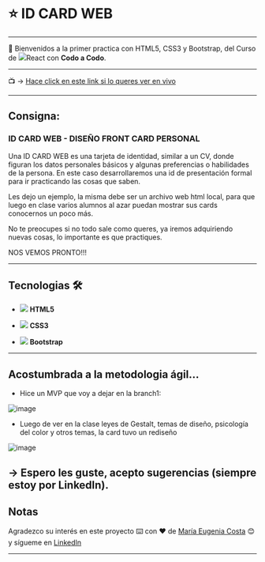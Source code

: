# :star: ID CARD WEB

---

:stars: Bienvenidos a la primer practica con HTML5, CSS3 y Bootstrap, del Curso de <img src="https://img.icons8.com/bubbles/30/null/react.png"/>React con **Codo a Codo**.


---

:tv: -> [Hace click en este link si lo queres ver en vivo](https://eugenia1984.github.io/id-car-web/)

---

## Consigna:

### ID CARD WEB - DISEÑO FRONT CARD PERSONAL

Una ID CARD WEB es una tarjeta de identidad, similar a un CV, donde figuran los datos personales básicos y algunas preferencias o habilidades de la persona. En este caso desarrollaremos una id de presentación formal para ir practicando las cosas que saben.

Les dejo un ejemplo, la misma debe ser un archivo web html local, para que luego en clase varios alumnos al azar puedan mostrar sus cards conocernos un poco más.

No te preocupes si no todo sale como queres, ya iremos adquiriendo nuevas cosas, lo importante es que practiques.

NOS VEMOS PRONTO!!!


---

## Tecnologias 🛠️

- <img src="https://img.icons8.com/color/30/null/html-5--v1.png"/>   **HTML5** 

- <img src="https://img.icons8.com/color/30/null/css3.png"/>  **CSS3**

- <img src="https://img.icons8.com/color/30/null/bootstrap.png"/>  **Bootstrap**

---


## Acostumbrada a la metodologia ágil...

- Hice un MVP que voy a dejar en la branch1:

![image](https://user-images.githubusercontent.com/72580574/223603746-0bc9019d-4741-421b-bb6c-7b19258e4658.png)

- Luego de ver en la clase leyes de Gestalt, temas de diseño, psicología del color y otros temas, la card tuvo un rediseño

![image](https://user-images.githubusercontent.com/72580574/223610425-87ca2bd4-9c40-46d0-a2d6-cdf0766af388.png)

-> Espero les guste, acepto sugerencias (siempre estoy por LinkedIn).
---


## Notas


Agradezco su interés en este proyecto ⌨️ con ❤️ de [María Eugenia Costa](https://github.com/eugenia1984) 😊 y sígueme en [LinkedIn](http://www.linkedin.com/in/maríaeugeniacosta)



---






